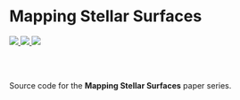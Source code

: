 # Mapping Stellar Surfaces

<a href="https://dev.azure.com/rodluger/mapping_stellar_surfaces/_build">
    <img src="https://dev.azure.com/rodluger/mapping_stellar_surfaces/_apis/build/status/rodluger.mapping_stellar_surfaces?branchName=master"/>
  </a>
<a href="https://github.com/rodluger/mapping_stellar_surfaces/raw/paper1-pdf/ms.pdf">
    <img src="https://img.shields.io/badge/read-paper_1-blue.svg?style=flat"/>
</a>
<a href="https://github.com/rodluger/mapping_stellar_surfaces/raw/paper2-pdf/ms.pdf">
    <img src="https://img.shields.io/badge/read-paper_2-blue.svg?style=flat"/>
</a>

<br/><br/>

Source code for the **Mapping Stellar Surfaces** paper series.

